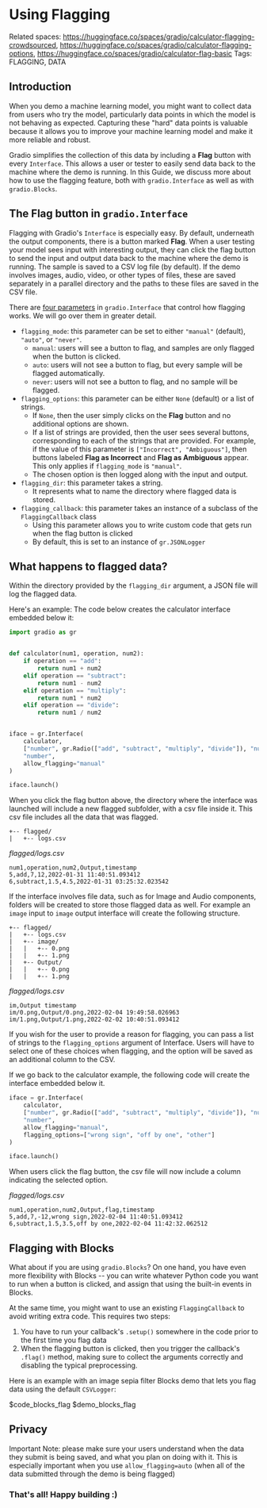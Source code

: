 # Using Flagging

Related spaces: https://huggingface.co/spaces/gradio/calculator-flagging-crowdsourced, https://huggingface.co/spaces/gradio/calculator-flagging-options, https://huggingface.co/spaces/gradio/calculator-flag-basic
Tags: FLAGGING, DATA

## Introduction

When you demo a machine learning model, you might want to collect data from users who try the model, particularly data points in which the model is not behaving as expected. Capturing these "hard" data points is valuable because it allows you to improve your machine learning model and make it more reliable and robust.

Gradio simplifies the collection of this data by including a **Flag** button with every `Interface`. This allows a user or tester to easily send data back to the machine where the demo is running. In this Guide, we discuss more about how to use the flagging feature, both with `gradio.Interface` as well as with `gradio.Blocks`.

## The **Flag** button in `gradio.Interface`

Flagging with Gradio's `Interface` is especially easy. By default, underneath the output components, there is a button marked **Flag**. When a user testing your model sees input with interesting output, they can click the flag button to send the input and output data back to the machine where the demo is running. The sample is saved to a CSV log file (by default). If the demo involves images, audio, video, or other types of files, these are saved separately in a parallel directory and the paths to these files are saved in the CSV file.

There are [four parameters](https://gradio.app/docs/interface#initialization) in `gradio.Interface` that control how flagging works. We will go over them in greater detail.

- `flagging_mode`: this parameter can be set to either `"manual"` (default), `"auto"`, or `"never"`.
  - `manual`: users will see a button to flag, and samples are only flagged when the button is clicked.
  - `auto`: users will not see a button to flag, but every sample will be flagged automatically.
  - `never`: users will not see a button to flag, and no sample will be flagged.
- `flagging_options`: this parameter can be either `None` (default) or a list of strings.
  - If `None`, then the user simply clicks on the **Flag** button and no additional options are shown.
  - If a list of strings are provided, then the user sees several buttons, corresponding to each of the strings that are provided. For example, if the value of this parameter is `["Incorrect", "Ambiguous"]`, then buttons labeled **Flag as Incorrect** and **Flag as Ambiguous** appear. This only applies if `flagging_mode` is `"manual"`.
  - The chosen option is then logged along with the input and output.
- `flagging_dir`: this parameter takes a string.
  - It represents what to name the directory where flagged data is stored.
- `flagging_callback`: this parameter takes an instance of a subclass of the `FlaggingCallback` class
  - Using this parameter allows you to write custom code that gets run when the flag button is clicked
  - By default, this is set to an instance of `gr.JSONLogger`

## What happens to flagged data?

Within the directory provided by the `flagging_dir` argument, a JSON file will log the flagged data.

Here's an example: The code below creates the calculator interface embedded below it:

```python
import gradio as gr


def calculator(num1, operation, num2):
    if operation == "add":
        return num1 + num2
    elif operation == "subtract":
        return num1 - num2
    elif operation == "multiply":
        return num1 * num2
    elif operation == "divide":
        return num1 / num2


iface = gr.Interface(
    calculator,
    ["number", gr.Radio(["add", "subtract", "multiply", "divide"]), "number"],
    "number",
    allow_flagging="manual"
)

iface.launch()
```

<gradio-app space="gradio/calculator-flag-basic/"></gradio-app>

When you click the flag button above, the directory where the interface was launched will include a new flagged subfolder, with a csv file inside it. This csv file includes all the data that was flagged.

```directory
+-- flagged/
|   +-- logs.csv
```

_flagged/logs.csv_

```csv
num1,operation,num2,Output,timestamp
5,add,7,12,2022-01-31 11:40:51.093412
6,subtract,1.5,4.5,2022-01-31 03:25:32.023542
```

If the interface involves file data, such as for Image and Audio components, folders will be created to store those flagged data as well. For example an `image` input to `image` output interface will create the following structure.

```directory
+-- flagged/
|   +-- logs.csv
|   +-- image/
|   |   +-- 0.png
|   |   +-- 1.png
|   +-- Output/
|   |   +-- 0.png
|   |   +-- 1.png
```

_flagged/logs.csv_

```csv
im,Output timestamp
im/0.png,Output/0.png,2022-02-04 19:49:58.026963
im/1.png,Output/1.png,2022-02-02 10:40:51.093412
```

If you wish for the user to provide a reason for flagging, you can pass a list of strings to the `flagging_options` argument of Interface. Users will have to select one of these choices when flagging, and the option will be saved as an additional column to the CSV.

If we go back to the calculator example, the following code will create the interface embedded below it.

```python
iface = gr.Interface(
    calculator,
    ["number", gr.Radio(["add", "subtract", "multiply", "divide"]), "number"],
    "number",
    allow_flagging="manual",
    flagging_options=["wrong sign", "off by one", "other"]
)

iface.launch()
```

<gradio-app space="gradio/calculator-flagging-options/"></gradio-app>

When users click the flag button, the csv file will now include a column indicating the selected option.

_flagged/logs.csv_

```csv
num1,operation,num2,Output,flag,timestamp
5,add,7,-12,wrong sign,2022-02-04 11:40:51.093412
6,subtract,1.5,3.5,off by one,2022-02-04 11:42:32.062512
```

## Flagging with Blocks

What about if you are using `gradio.Blocks`? On one hand, you have even more flexibility
with Blocks -- you can write whatever Python code you want to run when a button is clicked,
and assign that using the built-in events in Blocks.

At the same time, you might want to use an existing `FlaggingCallback` to avoid writing extra code.
This requires two steps:

1. You have to run your callback's `.setup()` somewhere in the code prior to the
   first time you flag data
2. When the flagging button is clicked, then you trigger the callback's `.flag()` method,
   making sure to collect the arguments correctly and disabling the typical preprocessing.

Here is an example with an image sepia filter Blocks demo that lets you flag
data using the default `CSVLogger`:

$code_blocks_flag
$demo_blocks_flag

## Privacy

Important Note: please make sure your users understand when the data they submit is being saved, and what you plan on doing with it. This is especially important when you use `allow_flagging=auto` (when all of the data submitted through the demo is being flagged)

### That's all! Happy building :)
